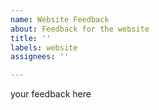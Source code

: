 ```yaml
---
name: Website Feedback
about: Feedback for the website
title: ''
labels: website
assignees: ''

---
```


your feedback here
